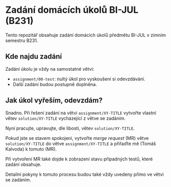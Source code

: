 # Zadání domácích úkolů BI-JUL (B231)

Tento repozitář obsahuje zadání domácích úkolů
předmětu BI-JUL v zimním semestru B231.


## Kde najdu zadání

Zadání úkolu je vždy na samostatné větvi:

 * `assignment/00-test`: nultý úkol pro vyskoušení si odevzdávání.
 * Další zadání budou postupně doplněna.


## Jak úkol vyřeším, odevzdám?

Snadno.
Při řešení zadání na větvi `assignment/XY-TITLE` vytvořte vlastní
větev `solution/XY-TITLE` vycházející z větve se zadáním.

Nyní pracujte, upravujte, dle libosti, větev `solution/XY-TITLE`.

Pokud jste se stavem spokojeni, vytvořte _merge request_ (MR) větve `solution/XY-TITLE` do větve `assignment/XY-TITLE` a přiřaďte mě (Tomáš Kalvoda) k tomuto (MR).

Při vytvoření MR také dojde k zobrazení stavu případných testů, které zadání
obsahuje.

Detailní pokyny k tomuto procesu budou také vždy uvedeny přímo ve větvi se zadáním.
